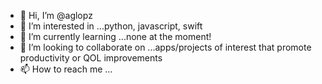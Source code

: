 - 👋 Hi, I’m @aglopz
- 👀 I’m interested in ...python, javascript, swift
- 🌱 I’m currently learning ...none at the moment!
- 💞️ I’m looking to collaborate on ...apps/projects of interest that promote productivity or QOL improvements
- 📫 How to reach me ...

<!---
aglopz/aglopz is a ✨ special ✨ repository because its `README.md` (this file) appears on your GitHub profile.
You can click the Preview link to take a look at your changes.
--->
